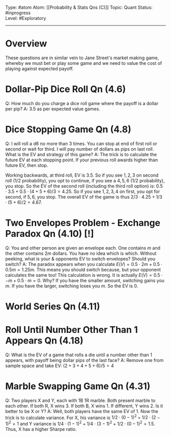 Type: #atom
Atom: [[Probability & Stats Qns (C)]]
Topic: Quant 
Status: #inprogress  
Level: #Exploratory 

----
# Overview

These questions are in similar vein to Jane Street's market making game, whereby we must bet or play some game and we need to value the cost of playing against expected payoff.

# Dollar-Pip Dice Roll Qn (4.6)
Q: How much do you charge a dice roll game where the payoff is a dollar per pip?
A: 3.5 as per expected value games.

# Dice Stopping Game Qn (4.8)

Q: I will roll a d6 no more than 3 times. You can stop at end of first roll or second or wait for third. I will pay number of dollars as pips on last roll. What is the EV and strategy of this game?
A: The trick is to calculate the future EV at each stopping point. If your previous roll awards higher than future EV, then stop. 

Working backwards, at third roll, EV is 3.5. So if you see $1,2,3$ on second roll ($1/2$ probability), you opt to continue, if you see a $4,5,6$ ($1/2$ probability), you stop. So the EV of the second roll (including the third roll option) is: $0.5 \cdot 3.5 + 0.5 \cdot (4+5+6)/3=4.25$. So if you see $1,2,3,4$ on first, you opt for second, if $5,6$, you stop. The overall EV of the game is thus $2/3 \cdot 4.25 + 1/3 \cdot (5+6)/2=4.67$.

# Two Envelopes Problem - Exchange Paradox Qn (4.10) [!]

Q: You and other person are given an envelope each. One contains $m$ and the other contains $2m$ dollars. You have no idea which is which.  Without peeking, what is your & opponents EV to switch envelopes? Should you switch? 
A: The paradox appears when you calculate $E(V)=0.5 \cdot 2m + 0.5 \cdot 0.5m=1.25m$. This means you should switch because, but your opponent calculates the same too!  This calculation is wrong. It is actually $E(V)=0.5 \cdot -m + 0.5 \cdot m=0$. Why? If you have the smaller amount, switching gains you $m$. If you have the larger, switching loses you $m$. So the EV is 0. 

# World Series Qn (4.11)

# Roll Until Number Other Than 1 Appears Qn (4.18)

Q: What is the EV of a game that rolls a die until a number other than 1 appears, with payoff being dollar pips of the last face?
A: Remove one from sample space and take EV: $(2+3+4+5+6)/5=4$

# Marble Swapping Game Qn (4.31)

Q: Two players X and Y, each with 1B 1R marble. Both present marble to each other. If both R, X wins 3. If both B, X wins 1. If different, Y wins 2. Is it better to be X or Y?
A: Well, both players have the same EV of 1. Now the trick is to calculate variance. For X, his variance is $1/2 \cdot (0-1)^2+1/2 \cdot (2-1)^2=1$ and Y variance is $1/4 \cdot (1-1)^2 + 1/4 \cdot (3-1)^2 + 1/2 \cdot (0-1)^2=1.5$. Thus, X has a higher Sharpe ratio.



